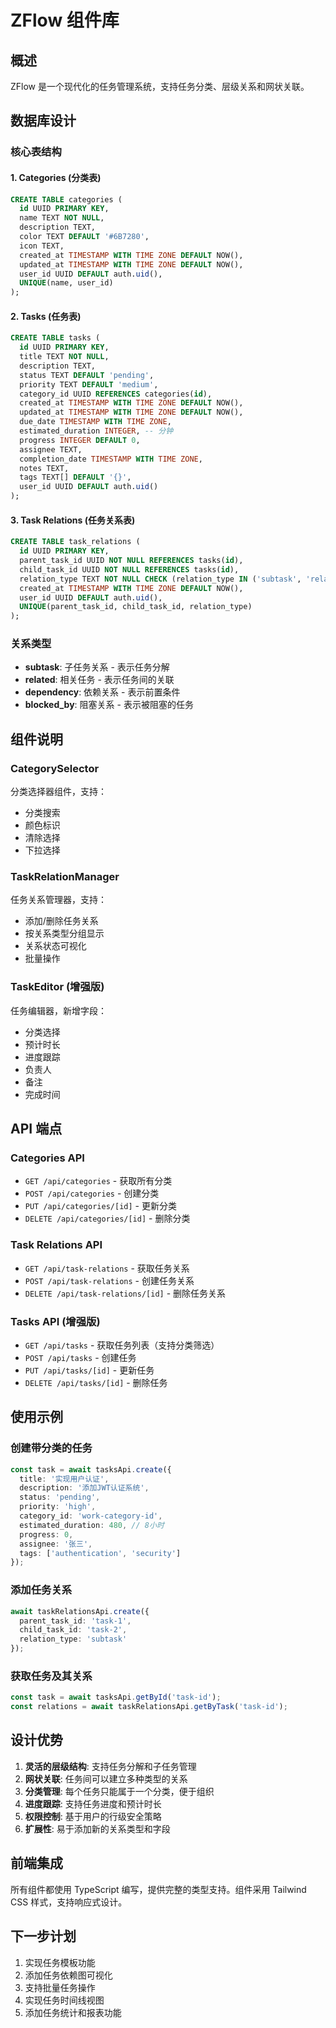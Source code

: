 # ZFlow 组件库

## 概述

ZFlow 是一个现代化的任务管理系统，支持任务分类、层级关系和网状关联。

## 数据库设计

### 核心表结构

#### 1. Categories (分类表)
```sql
CREATE TABLE categories (
  id UUID PRIMARY KEY,
  name TEXT NOT NULL,
  description TEXT,
  color TEXT DEFAULT '#6B7280',
  icon TEXT,
  created_at TIMESTAMP WITH TIME ZONE DEFAULT NOW(),
  updated_at TIMESTAMP WITH TIME ZONE DEFAULT NOW(),
  user_id UUID DEFAULT auth.uid(),
  UNIQUE(name, user_id)
);
```

#### 2. Tasks (任务表)
```sql
CREATE TABLE tasks (
  id UUID PRIMARY KEY,
  title TEXT NOT NULL,
  description TEXT,
  status TEXT DEFAULT 'pending',
  priority TEXT DEFAULT 'medium',
  category_id UUID REFERENCES categories(id),
  created_at TIMESTAMP WITH TIME ZONE DEFAULT NOW(),
  updated_at TIMESTAMP WITH TIME ZONE DEFAULT NOW(),
  due_date TIMESTAMP WITH TIME ZONE,
  estimated_duration INTEGER, -- 分钟
  progress INTEGER DEFAULT 0,
  assignee TEXT,
  completion_date TIMESTAMP WITH TIME ZONE,
  notes TEXT,
  tags TEXT[] DEFAULT '{}',
  user_id UUID DEFAULT auth.uid()
);
```

#### 3. Task Relations (任务关系表)
```sql
CREATE TABLE task_relations (
  id UUID PRIMARY KEY,
  parent_task_id UUID NOT NULL REFERENCES tasks(id),
  child_task_id UUID NOT NULL REFERENCES tasks(id),
  relation_type TEXT NOT NULL CHECK (relation_type IN ('subtask', 'related', 'dependency', 'blocked_by')),
  created_at TIMESTAMP WITH TIME ZONE DEFAULT NOW(),
  user_id UUID DEFAULT auth.uid(),
  UNIQUE(parent_task_id, child_task_id, relation_type)
);
```

### 关系类型

- **subtask**: 子任务关系 - 表示任务分解
- **related**: 相关任务 - 表示任务间的关联
- **dependency**: 依赖关系 - 表示前置条件
- **blocked_by**: 阻塞关系 - 表示被阻塞的任务

## 组件说明

### CategorySelector
分类选择器组件，支持：
- 分类搜索
- 颜色标识
- 清除选择
- 下拉选择

### TaskRelationManager
任务关系管理器，支持：
- 添加/删除任务关系
- 按关系类型分组显示
- 关系状态可视化
- 批量操作

### TaskEditor (增强版)
任务编辑器，新增字段：
- 分类选择
- 预计时长
- 进度跟踪
- 负责人
- 备注
- 完成时间

## API 端点

### Categories API
- `GET /api/categories` - 获取所有分类
- `POST /api/categories` - 创建分类
- `PUT /api/categories/[id]` - 更新分类
- `DELETE /api/categories/[id]` - 删除分类

### Task Relations API
- `GET /api/task-relations` - 获取任务关系
- `POST /api/task-relations` - 创建任务关系
- `DELETE /api/task-relations/[id]` - 删除任务关系

### Tasks API (增强版)
- `GET /api/tasks` - 获取任务列表（支持分类筛选）
- `POST /api/tasks` - 创建任务
- `PUT /api/tasks/[id]` - 更新任务
- `DELETE /api/tasks/[id]` - 删除任务

## 使用示例

### 创建带分类的任务
```typescript
const task = await tasksApi.create({
  title: '实现用户认证',
  description: '添加JWT认证系统',
  status: 'pending',
  priority: 'high',
  category_id: 'work-category-id',
  estimated_duration: 480, // 8小时
  progress: 0,
  assignee: '张三',
  tags: ['authentication', 'security']
});
```

### 添加任务关系
```typescript
await taskRelationsApi.create({
  parent_task_id: 'task-1',
  child_task_id: 'task-2',
  relation_type: 'subtask'
});
```

### 获取任务及其关系
```typescript
const task = await tasksApi.getById('task-id');
const relations = await taskRelationsApi.getByTask('task-id');
```

## 设计优势

1. **灵活的层级结构**: 支持任务分解和子任务管理
2. **网状关联**: 任务间可以建立多种类型的关系
3. **分类管理**: 每个任务只能属于一个分类，便于组织
4. **进度跟踪**: 支持任务进度和预计时长
5. **权限控制**: 基于用户的行级安全策略
6. **扩展性**: 易于添加新的关系类型和字段

## 前端集成

所有组件都使用 TypeScript 编写，提供完整的类型支持。组件采用 Tailwind CSS 样式，支持响应式设计。

## 下一步计划

1. 实现任务模板功能
2. 添加任务依赖图可视化
3. 支持批量任务操作
4. 实现任务时间线视图
5. 添加任务统计和报表功能
